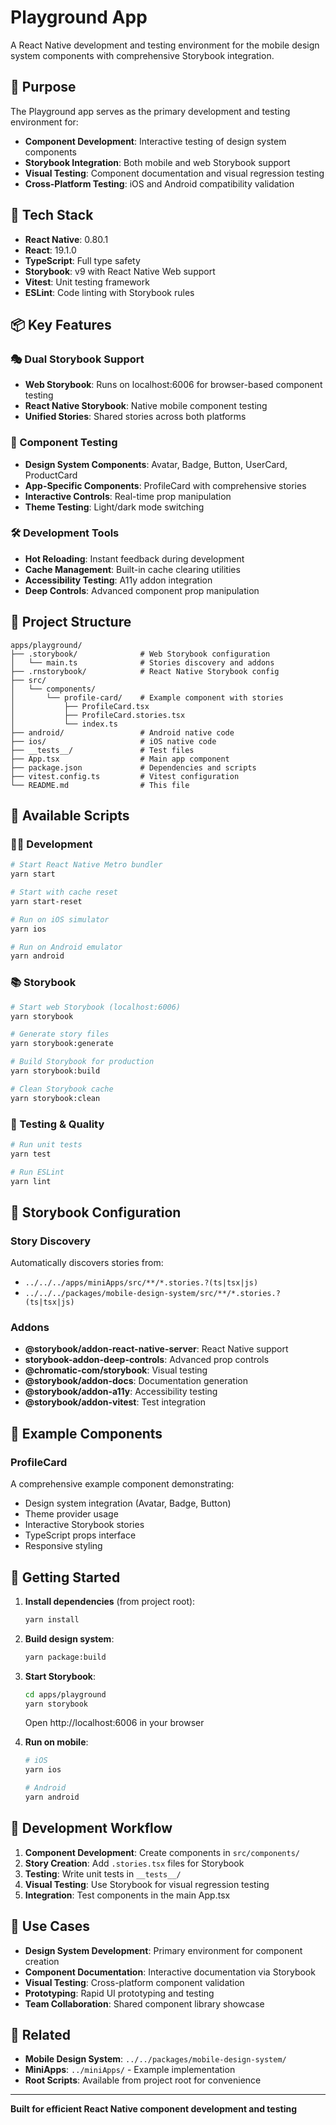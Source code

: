 # Playground App

A React Native development and testing environment for the mobile design system components with comprehensive Storybook integration.

## 🎯 Purpose

The Playground app serves as the primary development and testing environment for:

- **Component Development**: Interactive testing of design system components
- **Storybook Integration**: Both mobile and web Storybook support
- **Visual Testing**: Component documentation and visual regression testing
- **Cross-Platform Testing**: iOS and Android compatibility validation

## 🚀 Tech Stack

- **React Native**: 0.80.1
- **React**: 19.1.0
- **TypeScript**: Full type safety
- **Storybook**: v9 with React Native Web support
- **Vitest**: Unit testing framework
- **ESLint**: Code linting with Storybook rules

## 📦 Key Features

### 🎭 Dual Storybook Support

- **Web Storybook**: Runs on localhost:6006 for browser-based component testing
- **React Native Storybook**: Native mobile component testing
- **Unified Stories**: Shared stories across both platforms

### 🧩 Component Testing

- **Design System Components**: Avatar, Badge, Button, UserCard, ProductCard
- **App-Specific Components**: ProfileCard with comprehensive stories
- **Interactive Controls**: Real-time prop manipulation
- **Theme Testing**: Light/dark mode switching

### 🛠 Development Tools

- **Hot Reloading**: Instant feedback during development
- **Cache Management**: Built-in cache clearing utilities
- **Accessibility Testing**: A11y addon integration
- **Deep Controls**: Advanced component prop manipulation

## 📁 Project Structure

```
apps/playground/
├── .storybook/              # Web Storybook configuration
│   └── main.ts              # Stories discovery and addons
├── .rnstorybook/            # React Native Storybook config
├── src/
│   └── components/
│       └── profile-card/    # Example component with stories
│           ├── ProfileCard.tsx
│           ├── ProfileCard.stories.tsx
│           └── index.ts
├── android/                 # Android native code
├── ios/                     # iOS native code
├── __tests__/               # Test files
├── App.tsx                  # Main app component
├── package.json             # Dependencies and scripts
├── vitest.config.ts         # Vitest configuration
└── README.md                # This file
```

## 📜 Available Scripts

### 🏃‍♂️ Development

```bash
# Start React Native Metro bundler
yarn start

# Start with cache reset
yarn start-reset

# Run on iOS simulator
yarn ios

# Run on Android emulator
yarn android
```

### 📚 Storybook

```bash
# Start web Storybook (localhost:6006)
yarn storybook

# Generate story files
yarn storybook:generate

# Build Storybook for production
yarn storybook:build

# Clean Storybook cache
yarn storybook:clean
```

### 🧪 Testing & Quality

```bash
# Run unit tests
yarn test

# Run ESLint
yarn lint
```

## 🎨 Storybook Configuration

### Story Discovery

Automatically discovers stories from:

- `../../../apps/miniApps/src/**/*.stories.?(ts|tsx|js)`
- `../../../packages/mobile-design-system/src/**/*.stories.?(ts|tsx|js)`

### Addons

- **@storybook/addon-react-native-server**: React Native support
- **storybook-addon-deep-controls**: Advanced prop controls
- **@chromatic-com/storybook**: Visual testing
- **@storybook/addon-docs**: Documentation generation
- **@storybook/addon-a11y**: Accessibility testing
- **@storybook/addon-vitest**: Test integration

## 🧩 Example Components

### ProfileCard

A comprehensive example component demonstrating:

- Design system integration (Avatar, Badge, Button)
- Theme provider usage
- Interactive Storybook stories
- TypeScript props interface
- Responsive styling

## 🚀 Getting Started

1. **Install dependencies** (from project root):

   ```bash
   yarn install
   ```

2. **Build design system**:

   ```bash
   yarn package:build
   ```

3. **Start Storybook**:

   ```bash
   cd apps/playground
   yarn storybook
   ```

   Open http://localhost:6006 in your browser

4. **Run on mobile**:

   ```bash
   # iOS
   yarn ios

   # Android
   yarn android
   ```

## 🔧 Development Workflow

1. **Component Development**: Create components in `src/components/`
2. **Story Creation**: Add `.stories.tsx` files for Storybook
3. **Testing**: Write unit tests in `__tests__/`
4. **Visual Testing**: Use Storybook for visual regression testing
5. **Integration**: Test components in the main App.tsx

## 🎯 Use Cases

- **Design System Development**: Primary environment for component creation
- **Component Documentation**: Interactive documentation via Storybook
- **Visual Testing**: Cross-platform component validation
- **Prototyping**: Rapid UI prototyping and testing
- **Team Collaboration**: Shared component library showcase

## 🔗 Related

- **Mobile Design System**: `../../packages/mobile-design-system/`
- **MiniApps**: `../miniApps/` - Example implementation
- **Root Scripts**: Available from project root for convenience

---

**Built for efficient React Native component development and testing**
